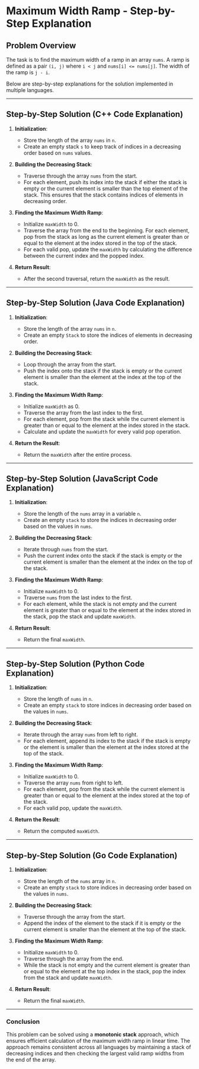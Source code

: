 # Maximum Width Ramp - Step-by-Step Explanation

## Problem Overview

The task is to find the maximum width of a ramp in an array `nums`. A ramp is defined as a pair `(i, j)` where `i < j` and `nums[i] <= nums[j]`. The width of the ramp is `j - i`.

Below are step-by-step explanations for the solution implemented in multiple languages.

---

## Step-by-Step Solution (C++ Code Explanation)

1. **Initialization**:
   - Store the length of the array `nums` in `n`.
   - Create an empty stack `s` to keep track of indices in a decreasing order based on `nums` values.

2. **Building the Decreasing Stack**:
   - Traverse through the array `nums` from the start.
   - For each element, push its index into the stack if either the stack is empty or the current element is smaller than the top element of the stack. This ensures that the stack contains indices of elements in decreasing order.

3. **Finding the Maximum Width Ramp**:
   - Initialize `maxWidth` to 0.
   - Traverse the array from the end to the beginning. For each element, pop from the stack as long as the current element is greater than or equal to the element at the index stored in the top of the stack.
   - For each valid pop, update the `maxWidth` by calculating the difference between the current index and the popped index.

4. **Return Result**:
   - After the second traversal, return the `maxWidth` as the result.

---

## Step-by-Step Solution (Java Code Explanation)

1. **Initialization**:
   - Store the length of the array `nums` in `n`.
   - Create an empty `Stack` to store the indices of elements in decreasing order.

2. **Building the Decreasing Stack**:
   - Loop through the array from the start.
   - Push the index onto the stack if the stack is empty or the current element is smaller than the element at the index at the top of the stack.

3. **Finding the Maximum Width Ramp**:
   - Initialize `maxWidth` as 0.
   - Traverse the array from the last index to the first.
   - For each element, pop from the stack while the current element is greater than or equal to the element at the index stored in the stack.
   - Calculate and update the `maxWidth` for every valid pop operation.

4. **Return the Result**:
   - Return the `maxWidth` after the entire process.

---

## Step-by-Step Solution (JavaScript Code Explanation)

1. **Initialization**:
   - Store the length of the `nums` array in a variable `n`.
   - Create an empty `stack` to store the indices in decreasing order based on the values in `nums`.

2. **Building the Decreasing Stack**:
   - Iterate through `nums` from the start.
   - Push the current index onto the stack if the stack is empty or the current element is smaller than the element at the index on the top of the stack.

3. **Finding the Maximum Width Ramp**:
   - Initialize `maxWidth` to 0.
   - Traverse `nums` from the last index to the first.
   - For each element, while the stack is not empty and the current element is greater than or equal to the element at the index stored in the stack, pop the stack and update `maxWidth`.

4. **Return Result**:
   - Return the final `maxWidth`.

---

## Step-by-Step Solution (Python Code Explanation)

1. **Initialization**:
   - Store the length of `nums` in `n`.
   - Create an empty `stack` to store indices in decreasing order based on the values in `nums`.

2. **Building the Decreasing Stack**:
   - Iterate through the array `nums` from left to right.
   - For each element, append its index to the stack if the stack is empty or the element is smaller than the element at the index stored at the top of the stack.

3. **Finding the Maximum Width Ramp**:
   - Initialize `maxWidth` to 0.
   - Traverse the array `nums` from right to left.
   - For each element, pop from the stack while the current element is greater than or equal to the element at the index stored at the top of the stack.
   - For each valid pop, update the `maxWidth`.

4. **Return the Result**:
   - Return the computed `maxWidth`.

---

## Step-by-Step Solution (Go Code Explanation)

1. **Initialization**:
   - Store the length of the `nums` array in `n`.
   - Create an empty `stack` to store indices in decreasing order based on the values in `nums`.

2. **Building the Decreasing Stack**:
   - Traverse through the array from the start.
   - Append the index of the element to the stack if it is empty or the current element is smaller than the element at the top of the stack.

3. **Finding the Maximum Width Ramp**:
   - Initialize `maxWidth` to 0.
   - Traverse through the array from the end.
   - While the stack is not empty and the current element is greater than or equal to the element at the top index in the stack, pop the index from the stack and update `maxWidth`.

4. **Return Result**:
   - Return the final `maxWidth`.

---

### Conclusion

This problem can be solved using a **monotonic stack** approach, which ensures efficient calculation of the maximum width ramp in linear time. The approach remains consistent across all languages by maintaining a stack of decreasing indices and then checking the largest valid ramp widths from the end of the array.
